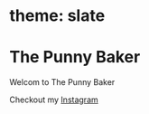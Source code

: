 # theme: slate
# The Punny Baker
Welcom to The Punny Baker

Checkout my [Instagram](https://instagram.com/the.punny.baker)
